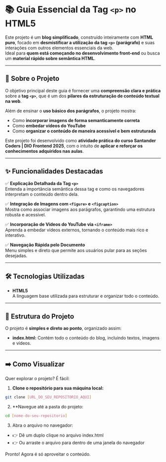 # 📚 Guia Essencial da Tag `<p>` no HTML5

Este projeto é um **blog simplificado**, construído inteiramente com **HTML puro**, focado em **desmistificar a utilização da tag `<p>` (parágrafo)** e suas interações com outros elementos essenciais da web.  
Ideal para **quem está começando no desenvolvimento front-end** ou busca um **material rápido sobre semântica HTML**.

---

## 🚀 Sobre o Projeto

O objetivo principal deste guia é fornecer uma **compreensão clara e prática** sobre a **tag `<p>`**, que é um dos **pilares da estruturação de conteúdo textual na web**.

Além de ensinar o **uso básico dos parágrafos**, o projeto mostra:

- Como **incorporar imagens de forma semanticamente correta**
- Como **embedar vídeos do YouTube**
- Como **organizar o conteúdo de maneira acessível e bem estruturada**

Este projeto foi desenvolvido como **atividade prática do curso Santander Coders | DIO Frontend 2025**, com o intuito de **aplicar e reforçar os conhecimentos adquiridos nas aulas**.

---

## ✨ Funcionalidades Destacadas

✅ **Explicação Detalhada da Tag `<p>`**  
Entenda a importância semântica dessa tag e como os navegadores interpretam o conteúdo dentro dela.

✅ **Integração de Imagens com `<figure>` e `<figcaption>`**  
Mostra como associar imagens aos parágrafos, garantindo uma estrutura robusta e acessível.

✅ **Incorporação de Vídeos do YouTube via `<iframe>`**  
Aprenda a embedar vídeos externos, tornando o conteúdo mais rico e interativo.

✅ **Navegação Rápida pelo Documento**  
Menu simples e direto que permite aos usuários pular para as seções desejadas.

---

## 🛠️ Tecnologias Utilizadas

- **HTML5**  
A linguagem base utilizada para estruturar e organizar todo o conteúdo.

---

## 📂 Estrutura do Projeto

O projeto é **simples e direto ao ponto**, organizado assim:


- **index.html:** Contém todo o conteúdo do blog, incluindo textos, imagens e vídeos.

---

## ➡️ Como Visualizar

Quer explorar o projeto? É fácil:

1. **Clone o repositório para sua máquina local:**  
```bash
git clone [URL_DO_SEU_REPOSITORIO_AQUI]

```
2. **Navegue até a pasta do projeto:
```bash
cd [nome-do-seu-repositorio]
```
3. Abra o arquivo no navegador:
- 👉 Dê um duplo clique no arquivo index.html
- 👉 Ou arraste o arquivo para dentro de uma janela do navegador

Pronto! Agora é só aproveitar o conteúdo.
